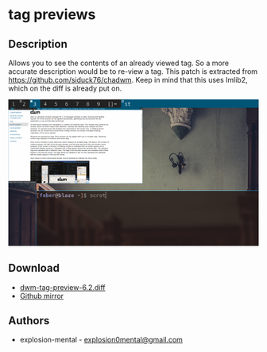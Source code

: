 tag previews
================

Description
-----------
Allows you to see the contents of an already viewed tag. So a more accurate
description would be to re-view a tag. This patch is extracted from
https://github.com/siduck76/chadwm. Keep in mind that this uses Imlib2, which
on the diff is already put on.


![screenshot](screenshot.png)


Download
--------
* [dwm-tag-preview-6.2.diff](dwm-tag-preview-6.2.diff)
* [Github mirror](https://github.com/explosion-mental/Dwm/blob/main/Patches/dwm-tag-preview-6.2.diff)

Authors
-------
* explosion-mental - <explosion0mental@gmail.com>
